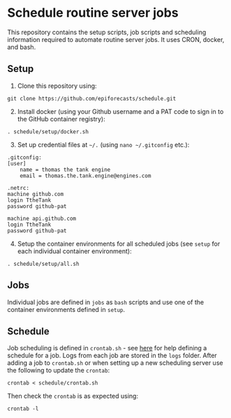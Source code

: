 # Schedule routine server jobs

This repository contains the setup scripts, job scripts and scheduling information required to automate routine server jobs. It uses CRON, docker, and bash.

## Setup

1. Clone this repository using:

```
git clone https://github.com/epiforecasts/schedule.git
```

2. Install docker (using your Github username and a PAT code to sign in to the GitHub container registry):

```
. schedule/setup/docker.sh
```

3. Set up credential files at `~/.` (using `nano ~/.gitconfig` etc.):

```
.gitconfig:
[user]
    name = thomas the tank engine
    email = thomas.the.tank.engine@engines.com

.netrc:
machine github.com
login TtheTank
password github-pat

machine api.github.com
login TtheTank
password github-pat
```

4. Setup the container environments for all scheduled jobs (see `setup` for each individual container environment):

```
. schedule/setup/all.sh
```

## Jobs

Individual jobs are defined in `jobs` as `bash` scripts and use one of the container environments defined in `setup`.

## Schedule

Job scheduling is defined in `crontab.sh` - see [here](https://crontab.guru) for help defining a schedule for a job. Logs from each job are stored in the `logs` folder. After adding a job to `crontab.sh` or when setting up a new scheduling server use the following to update the `crontab`:

```
crontab < schedule/crontab.sh
```

Then check the `crontab` is as expected using:

```
crontab -l
```

